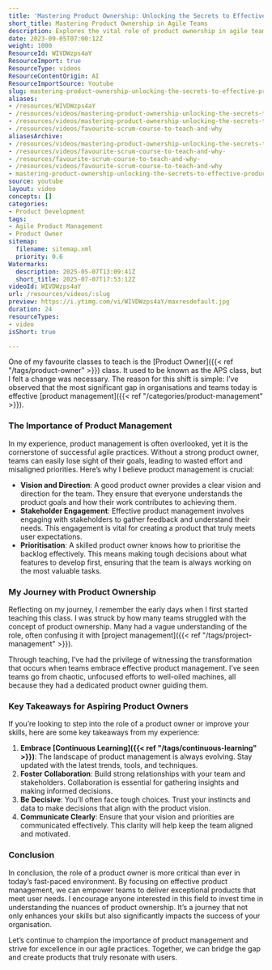 ```yaml
---
title: 'Mastering Product Ownership: Unlocking the Secrets to Effective Product Management in Agile Teams'
short_title: Mastering Product Ownership in Agile Teams
description: Explores the vital role of product ownership in agile teams, highlighting key skills, challenges, and strategies for effective product management and team success.
date: 2023-09-05T07:00:12Z
weight: 1000
ResourceId: WIVDWzps4aY
ResourceImport: true
ResourceType: videos
ResourceContentOrigin: AI
ResourceImportSource: Youtube
slug: mastering-product-ownership-unlocking-the-secrets-to-effective-product-management-in-agile-teams
aliases:
- /resources/WIVDWzps4aY
- /resources/videos/mastering-product-ownership-unlocking-the-secrets-to-effective-product-management-in-agile-teams-WIVDWzps4aY
- /resources/videos/mastering-product-ownership-unlocking-the-secrets-to-effective-product-management-in-agile-teams
- /resources/videos/favourite-scrum-course-to-teach-and-why
aliasesArchive:
- /resources/videos/mastering-product-ownership-unlocking-the-secrets-to-effective-product-management-in-agile-teams
- /resources/videos/favourite-scrum-course-to-teach-and-why-
- /resources/favourite-scrum-course-to-teach-and-why-
- /resources/videos/favourite-scrum-course-to-teach-and-why
- mastering-product-ownership-unlocking-the-secrets-to-effective-product-management-in-agile-teams-WIVDWzps4aY
source: youtube
layout: video
concepts: []
categories:
- Product Development
tags:
- Agile Product Management
- Product Owner
sitemap:
  filename: sitemap.xml
  priority: 0.6
Watermarks:
  description: 2025-05-07T13:09:41Z
  short_title: 2025-07-07T17:53:12Z
videoId: WIVDWzps4aY
url: /resources/videos/:slug
preview: https://i.ytimg.com/vi/WIVDWzps4aY/maxresdefault.jpg
duration: 24
resourceTypes:
- video
isShort: true

---
```

One of my favourite classes to teach is the [Product Owner]({{< ref "/tags/product-owner" >}}) class. It used to be known as the APS class, but I felt a change was necessary. The reason for this shift is simple: I’ve observed that the most significant gap in organisations and teams today is effective [product management]({{< ref "/categories/product-management" >}}). 

### The Importance of Product Management

In my experience, product management is often overlooked, yet it is the cornerstone of successful agile practices. Without a strong product owner, teams can easily lose sight of their goals, leading to wasted effort and misaligned priorities. Here’s why I believe product management is crucial:

- **Vision and Direction**: A good product owner provides a clear vision and direction for the team. They ensure that everyone understands the product goals and how their work contributes to achieving them.
- **Stakeholder Engagement**: Effective product management involves engaging with stakeholders to gather feedback and understand their needs. This engagement is vital for creating a product that truly meets user expectations.
- **Prioritisation**: A skilled product owner knows how to prioritise the backlog effectively. This means making tough decisions about what features to develop first, ensuring that the team is always working on the most valuable tasks.

### My Journey with Product Ownership

Reflecting on my journey, I remember the early days when I first started teaching this class. I was struck by how many teams struggled with the concept of product ownership. Many had a vague understanding of the role, often confusing it with [project management]({{< ref "/tags/project-management" >}}). 

Through teaching, I’ve had the privilege of witnessing the transformation that occurs when teams embrace effective product management. I’ve seen teams go from chaotic, unfocused efforts to well-oiled machines, all because they had a dedicated product owner guiding them. 

### Key Takeaways for Aspiring Product Owners

If you’re looking to step into the role of a product owner or improve your skills, here are some key takeaways from my experience:

1. **Embrace [Continuous Learning]({{< ref "/tags/continuous-learning" >}})**: The landscape of product management is always evolving. Stay updated with the latest trends, tools, and techniques.
2. **Foster Collaboration**: Build strong relationships with your team and stakeholders. Collaboration is essential for gathering insights and making informed decisions.
3. **Be Decisive**: You’ll often face tough choices. Trust your instincts and data to make decisions that align with the product vision.
4. **Communicate Clearly**: Ensure that your vision and priorities are communicated effectively. This clarity will help keep the team aligned and motivated.

### Conclusion

In conclusion, the role of a product owner is more critical than ever in today’s fast-paced environment. By focusing on effective product management, we can empower teams to deliver exceptional products that meet user needs. I encourage anyone interested in this field to invest time in understanding the nuances of product ownership. It’s a journey that not only enhances your skills but also significantly impacts the success of your organisation. 

Let’s continue to champion the importance of product management and strive for excellence in our agile practices. Together, we can bridge the gap and create products that truly resonate with users.
